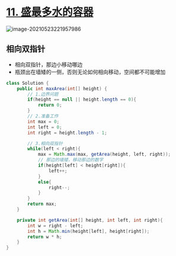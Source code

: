 # [11. 盛最多水的容器](https://leetcode-cn.com/problems/container-with-most-water/)

![image-20210523221957986](https://raw.githubusercontent.com/TWDH/Leetcode-From-Zero/pictures/img/image-20210523221957986.png)

## 相向双指针

* 相向双指针，那边小移动哪边
* 瓶颈出在墙矮的一侧，否则无论如何相向移动，空间都不可能增加

```java
class Solution {
    public int maxArea(int[] height) {
        // 1.边界问题
        if(height == null || height.length == 0){
            return 0;
        }
        // 2.准备工作
        int max = 0;
        int left = 0;
        int right = height.length - 1;

        // 3.相向双指针
        while(left < right){
            max = Math.max(max, getArea(height, left, right));
            // 那边的墙矮，移动那边的数字
            if(height[left] < height[right]){
                left++;
            }
            else{
                right--;
            }
        }
        return max;
    }

    private int getArea(int[] height, int left, int right){
        int w = right - left;
        int h = Math.min(height[left], height[right]);
        return w * h;
    }
}
```

